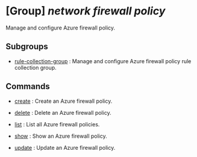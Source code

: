 # [Group] _network firewall policy_

Manage and configure Azure firewall policy.

## Subgroups

- [rule-collection-group](/Commands/network/firewall/policy/rule-collection-group/readme.md)
: Manage and configure Azure firewall policy rule collection group.

## Commands

- [create](/Commands/network/firewall/policy/_create.md)
: Create an Azure firewall policy.

- [delete](/Commands/network/firewall/policy/_delete.md)
: Delete an Azure firewall policy.

- [list](/Commands/network/firewall/policy/_list.md)
: List all Azure firewall policies.

- [show](/Commands/network/firewall/policy/_show.md)
: Show an Azure firewall policy.

- [update](/Commands/network/firewall/policy/_update.md)
: Update an Azure firewall policy.

